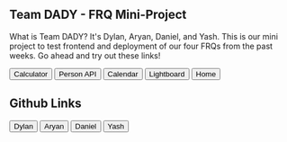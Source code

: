 ## Team DADY - FRQ Mini-Project

What is Team DADY? It's Dylan, Aryan, Daniel, and Yash. This is our mini project to test frontend and deployment of our four FRQs from the past weeks. Go ahead and try out these links!


<button onclick="location.href='/Team_DADY/calculator';"> Calculator </button>
<button onclick="location.href='/Team_DADY/person';"> Person API </button>
<button onclick="location.href='/Team_DADY/calendar';"> Calendar </button>
<button onclick="location.href='/Team_DADY/lightboard';"> Lightboard </button>
<button onclick="location.href='/DADY-ACADEMY/home';"> Home </button>


## Github Links
<button onclick="location.href='https://github.com/Dylanluo05';"> Dylan </button>
<button onclick="location.href='https://github.com/Aryanboxout';"> Aryan </button>
<button onclick="location.href='https://github.com/dtsivkovski';"> Daniel </button>
<button onclick="location.href='https://github.com/YashShah138';"> Yash </button>
